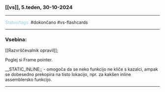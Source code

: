 ### [[vs]], 5.teden, 30-10-2024
---

<font color="#92cddc">Status/tags:</font> #dokončano #vs-flashcards 

---

### Vsebina:

[[Razvrščevalnik opravil]];

Poglej si Frame pointer.

__STATIC_INLINE;; - omogoča da se neko funkcijo ne kliče s kazalci, ampak se dobesedno prekopira na tisto lokacijo, npr. za kakšen inline assemblersko funkcijo.

---
